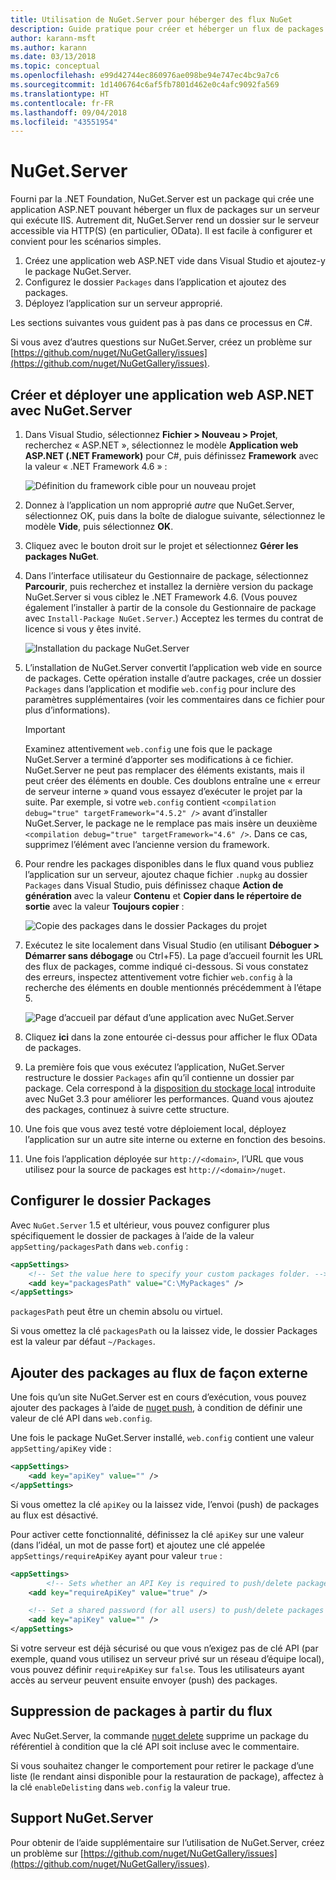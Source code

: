 ```yaml
---
title: Utilisation de NuGet.Server pour héberger des flux NuGet
description: Guide pratique pour créer et héberger un flux de packages NuGet sur un serveur exécutant IIS à l’aide de NuGet.Server de manière à rendre les packages accessibles via HTTP et OData.
author: karann-msft
ms.author: karann
ms.date: 03/13/2018
ms.topic: conceptual
ms.openlocfilehash: e99d42744ec860976ae098be94e747ec4bc9a7c6
ms.sourcegitcommit: 1d1406764c6af5fb7801d462e0c4afc9092fa569
ms.translationtype: HT
ms.contentlocale: fr-FR
ms.lasthandoff: 09/04/2018
ms.locfileid: "43551954"
---
```

# <a name="nugetserver"></a>NuGet.Server

Fourni par la .NET Foundation, NuGet.Server est un package qui crée une application ASP.NET pouvant héberger un flux de packages sur un serveur qui exécute IIS. Autrement dit, NuGet.Server rend un dossier sur le serveur accessible via HTTP(S) (en particulier, OData). Il est facile à configurer et convient pour les scénarios simples.

1. Créez une application web ASP.NET vide dans Visual Studio et ajoutez-y le package NuGet.Server.
1. Configurez le dossier `Packages` dans l’application et ajoutez des packages.
1. Déployez l’application sur un serveur approprié.

Les sections suivantes vous guident pas à pas dans ce processus en C#.

Si vous avez d’autres questions sur NuGet.Server, créez un problème sur [https://github.com/nuget/NuGetGallery/issues](https://github.com/nuget/NuGetGallery/issues).

## <a name="create-and-deploy-an-aspnet-web-application-with-nugetserver"></a>Créer et déployer une application web ASP.NET avec NuGet.Server

1. Dans Visual Studio, sélectionnez **Fichier > Nouveau > Projet**, recherchez « ASP.NET », sélectionnez le modèle **Application web ASP.NET (.NET Framework)** pour C#, puis définissez **Framework** avec la valeur « .NET Framework 4.6 » :

    ![Définition du framework cible pour un nouveau projet](media/Hosting_01-NuGet.Server-Set4.6.png)

1. Donnez à l’application un nom approprié *autre* que NuGet.Server, sélectionnez OK, puis dans la boîte de dialogue suivante, sélectionnez le modèle **Vide**, puis sélectionnez **OK**.

1. Cliquez avec le bouton droit sur le projet et sélectionnez **Gérer les packages NuGet**.

1. Dans l’interface utilisateur du Gestionnaire de package, sélectionnez **Parcourir**, puis recherchez et installez la dernière version du package NuGet.Server si vous ciblez le .NET Framework 4.6. (Vous pouvez également l’installer à partir de la console du Gestionnaire de package avec `Install-Package NuGet.Server`.) Acceptez les termes du contrat de licence si vous y êtes invité.

    ![Installation du package NuGet.Server](media/Hosting_02-NuGet.Server-Package.png)

1. L’installation de NuGet.Server convertit l’application web vide en source de packages. Cette opération installe d’autre packages, crée un dossier `Packages` dans l’application et modifie `web.config` pour inclure des paramètres supplémentaires (voir les commentaires dans ce fichier pour plus d’informations).

    > [!Important]
    > Examinez attentivement `web.config` une fois que le package NuGet.Server a terminé d’apporter ses modifications à ce fichier. NuGet.Server ne peut pas remplacer des éléments existants, mais il peut créer des éléments en double. Ces doublons entraîne une « erreur de serveur interne » quand vous essayez d’exécuter le projet par la suite. Par exemple, si votre `web.config` contient `<compilation debug="true" targetFramework="4.5.2" />` avant d’installer NuGet.Server, le package ne le remplace pas mais insère un deuxième `<compilation debug="true" targetFramework="4.6" />`. Dans ce cas, supprimez l’élément avec l’ancienne version du framework.

1. Pour rendre les packages disponibles dans le flux quand vous publiez l’application sur un serveur, ajoutez chaque fichier `.nupkg` au dossier `Packages` dans Visual Studio, puis définissez chaque **Action de génération** avec la valeur **Contenu** et **Copier dans le répertoire de sortie** avec la valeur **Toujours copier** :

    ![Copie des packages dans le dossier Packages du projet](media/Hosting_03-NuGet.Server-Package-Folder.png)

1. Exécutez le site localement dans Visual Studio (en utilisant **Déboguer > Démarrer sans débogage** ou Ctrl+F5). La page d’accueil fournit les URL des flux de packages, comme indiqué ci-dessous. Si vous constatez des erreurs, inspectez attentivement votre fichier `web.config` à la recherche des éléments en double mentionnés précédemment à l’étape 5.

    ![Page d’accueil par défaut d’une application avec NuGet.Server](media/Hosting_04-NuGet.Server-FeedHomePage.png)

1. Cliquez **ici** dans la zone entourée ci-dessus pour afficher le flux OData de packages.

1. La première fois que vous exécutez l’application, NuGet.Server restructure le dossier `Packages` afin qu’il contienne un dossier par package. Cela correspond à la [disposition du stockage local](http://blog.nuget.org/20151118/nuget-3.3.html#folder-based-repository-commands) introduite avec NuGet 3.3 pour améliorer les performances. Quand vous ajoutez des packages, continuez à suivre cette structure.

1. Une fois que vous avez testé votre déploiement local, déployez l’application sur un autre site interne ou externe en fonction des besoins.

1. Une fois l’application déployée sur `http://<domain>`, l’URL que vous utilisez pour la source de packages est `http://<domain>/nuget`.

## <a name="configuring-the-packages-folder"></a>Configurer le dossier Packages

Avec `NuGet.Server` 1.5 et ultérieur, vous pouvez configurer plus spécifiquement le dossier de packages à l’aide de la valeur `appSetting/packagesPath` dans `web.config` :

```xml
<appSettings>
    <!-- Set the value here to specify your custom packages folder. -->
    <add key="packagesPath" value="C:\MyPackages" />
</appSettings>
```

`packagesPath` peut être un chemin absolu ou virtuel.

Si vous omettez la clé `packagesPath` ou la laissez vide, le dossier Packages est la valeur par défaut `~/Packages`.

## <a name="adding-packages-to-the-feed-externally"></a>Ajouter des packages au flux de façon externe

Une fois qu’un site NuGet.Server est en cours d’exécution, vous pouvez ajouter des packages à l’aide de [nuget push](../tools/cli-ref-push.md), à condition de définir une valeur de clé API dans `web.config`.

Une fois le package NuGet.Server installé, `web.config` contient une valeur `appSetting/apiKey` vide :

```xml
<appSettings>
    <add key="apiKey" value="" />
</appSettings>
```

Si vous omettez la clé `apiKey` ou la laissez vide, l’envoi (push) de packages au flux est désactivé.

Pour activer cette fonctionnalité, définissez la clé `apiKey` sur une valeur (dans l’idéal, un mot de passe fort) et ajoutez une clé appelée `appSettings/requireApiKey` ayant pour valeur `true` :

```xml
<appSettings>
        <!-- Sets whether an API Key is required to push/delete packages -->
    <add key="requireApiKey" value="true" />

    <!-- Set a shared password (for all users) to push/delete packages -->
    <add key="apiKey" value="" />
</appSettings>
```

Si votre serveur est déjà sécurisé ou que vous n’exigez pas de clé API (par exemple, quand vous utilisez un serveur privé sur un réseau d’équipe local), vous pouvez définir `requireApiKey` sur `false`. Tous les utilisateurs ayant accès au serveur peuvent ensuite envoyer (push) des packages.

## <a name="removing-packages-from-the-feed"></a>Suppression de packages à partir du flux

Avec NuGet.Server, la commande [nuget delete](../tools/cli-ref-delete.md) supprime un package du référentiel à condition que la clé API soit incluse avec le commentaire.

Si vous souhaitez changer le comportement pour retirer le package d’une liste (le rendant ainsi disponible pour la restauration de package), affectez à la clé `enableDelisting` dans `web.config` la valeur true.

## <a name="nugetserver-support"></a>Support NuGet.Server

Pour obtenir de l’aide supplémentaire sur l’utilisation de NuGet.Server, créez un problème sur [https://github.com/nuget/NuGetGallery/issues](https://github.com/nuget/NuGetGallery/issues).
